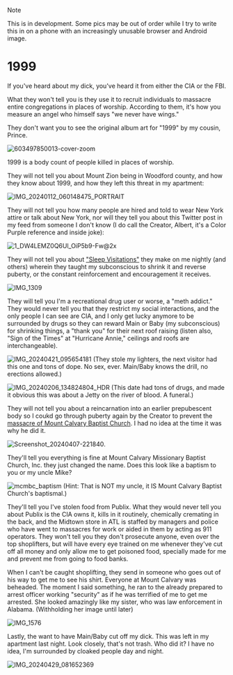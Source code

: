 > [!NOTE]
> This is in development. Some pics may be out of order while I try to write this in on a phone with an increasingly unusable browser and Android image.

# 1999
If you've heard about my dick, you've heard it from either the CIA or the FBI.

What they won't tell you is they use it to recruit individuals to massacre entire congregations in places of worship. According to them, it's how you measure an angel who himself says "we never have wings."

They don't want you to see the original album art for "1999" by my cousin, Prince.

![603497850013-cover-zoom](https://github.com/9413d5ff2a0b4f237a264010b65350e7/TAG/assets/159488374/5ba8e1df-7cc4-413c-998a-53bdf61d7e98)

1999 is a body count of people killed in places of worship.

They will not tell you about Mount Zion being in Woodford county, and how they know about 1999, and how they left this threat in my apartment:

![IMG_20240112_060148475_PORTRAIT](https://github.com/9413d5ff2a0b4f237a264010b65350e7/TAG/assets/159488374/15797051-fe28-4f72-b794-e06df0a6aeef)

They will not tell you how many people are hired and told to wear New York attire or talk about New York, nor will they tell you about this Twitter post in my feed from someone I don't know (I do call the Creator, Albert, it's a Color Purple reference and inside joke):

![1_DW4LEMZ0Q6Ul_OiP5b9-Fw@2x](https://github.com/9413d5ff2a0b4f237a264010b65350e7/TAG/assets/159488374/82ac89c5-096b-4c3f-82d4-886af4158bfa)

They will not tell you about ["Sleep Visitations"](/PHB33/dhn_sub.md) they make on me nightly (and others) wherein they taught my subconscious to shrink it and reverse puberty, or the constant reinforcement and encouragement it receives.

![IMG_1309](https://github.com/9413d5ff2a0b4f237a264010b65350e7/TAG/assets/159488374/acfa8988-39e7-4276-a2ba-def40244cfc8)

They will tell you I'm a recreational drug user or worse, a "meth addict." They would never tell you that they restrict my social interactions, and the only people I can see are CIA, and I only get lucky anymore to be surrounded by drugs so they can reward Main or Baby (my subconscious) for shrinking things, a "thank you" for their next roof raising (listen also, "Sign of the Times" at "Hurricane Annie," ceilings and roofs are interchangeable).

![IMG_20240421_095654181](https://github.com/9413d5ff2a0b4f237a264010b65350e7/TAG/assets/159488374/2ac60d74-2943-4b03-8a9a-6c626e21423c)
(They stole my lighters, the next visitor had this one and tons of dope. No sex, ever. Main/Baby knows the drill, no erections allowed.)

![IMG_20240206_134824804_HDR](https://github.com/9413d5ff2a0b4f237a264010b65350e7/TAG/assets/159488374/58b58c97-c716-4054-831b-7f743f0968b4)
(This date had tons of drugs, and made it obvious this was about a Jetty on the river of blood. A funeral.)

They will not tell you about a reincarnation into an earlier prepubescent body so I coukd go through puberty again by the Creator to prevent the [massacre of Mount Calvary Baptist Church](/POW/MCBC.md). I had no idea at the time it was why he did it.

![Screenshot_20240407-221840](https://github.com/9413d5ff2a0b4f237a264010b65350e7/TAG/assets/159488374/ba58bff9-e5c1-4801-8a8b-f1b2b478b472).

They'll tell you everything is fine at Mount Calvary Missionary Baptist Church, Inc. they just changed the name. Does this look like a baptism to you or my uncle Mike?

![mcmbc_baptism](https://github.com/9413d5ff2a0b4f237a264010b65350e7/TAG/assets/159488374/c000acb0-83ff-4b0a-b632-9d646544f6e5)
(Hint: That is NOT my uncle, it IS Mount Calvary Baptist Church's baptismal.)

They'll tell you I've stolen food from Publix. What they would never tell you about Publix is the CIA owns it, kills in it routinely, chemically cremating in the back, and the Midtown store in ATL is staffed by managers and police who have went to massacres for work or aided in them by acting as 911 operators. They won't tell you they don't prosecute anyone, even over the top shoplifters, but will have every eye trained on me whenever they've cut off all money and only allow me to get poisoned food, specially made for me and prevent me from going to food banks.

When I can't be caught shoplifting, they send in someone who goes out of his way to get me to see his shirt. Everyone at Mount Calvary was beheaded. The moment I said something, he ran to the already prepared to arrest officer working "security" as if he was terrified of me to get me arrested. She looked amazingly like my sister, who was law enforcement in Alabama. (Withholding her image until later)

![IMG_1576](https://github.com/9413d5ff2a0b4f237a264010b65350e7/TAG/assets/159488374/9b2972da-58a1-4729-a29f-15b1e654710e)

Lastly, the want to have Main/Baby cut off my dick. This was left in my apartment last night. Look closely, that's not trash. Who did it? I have no idea, I'm surrounded by cloaked people day and night.

![IMG_20240429_081652369](https://github.com/9413d5ff2a0b4f237a264010b65350e7/TAG/assets/159488374/0cc03ade-8a44-4134-8c58-1bf7d4220431)

